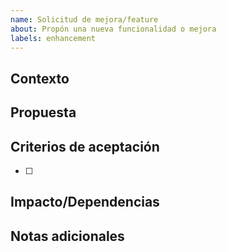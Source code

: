 ```yaml
---
name: Solicitud de mejora/feature
about: Propón una nueva funcionalidad o mejora
labels: enhancement
---
```


## Contexto

## Propuesta

## Criterios de aceptación
- [ ] 

## Impacto/Dependencias

## Notas adicionales
